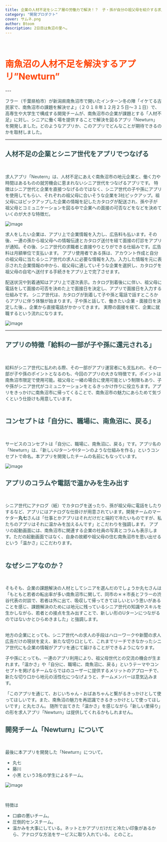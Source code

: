 ```yaml
---
title: 企業の人材不足をシニア層の労働力で解決！？　子・孫が自分の祖父母を紹介する求人アプリ「Newturn（ニューターン）」
category: "開発プロダクト"
cover: サムネ.png
author: Btoom
description: 2日目は魚沼の里へ。
---
```

<br />

<font color="OrangeRed">

#  南魚沼の人材不足を解決するアプリ”Newturn”

</font>
---

<font color="DarkSlateGray">

フラー（千葉県柏市）が新潟県南魚沼市で開いたインターン冬の陣「イケてる古民家で、南魚沼市の課題を解決せよ」（２０１８年１２月２５日〜３１日）で、高専生や大学生で構成する開発チームが、南魚沼市の企業が課題とする「人材不足」に対し、シニアに働く場を提供することで解決を図るアプリ「Newturn」を開発しました。どのようなアプリか、このアプリでどんなことが期待できるのかを取材しました。

---

## 人材不足の企業とシニア世代をアプリでつなげる
<br />

求人アプリ「Neutern」は、人材不足にあえぐ南魚沼市の地元企業と、働く力や時間はあるものの就労機会に恵まれないシニア世代をつなげるアプリです。
特徴はシニア世代と企業を直接つなげるのではなく、シニア世代の子や孫にアプリを使用してもらい、それぞれの祖父母に合いそうな企業を3社ピックアップ。祖父母にはピックアップした企業の情報を記したカタログが配送され、孫や子が祖父母とコミュニケーションを図る中で企業への面接の可否などをなどを決めていくのが大きな特徴だ。

![image](./1.png)

求人をしたい企業は、アプリ上で企業情報を入力し、広告料も払います。その後、一連の孫から祖父母への情報伝達とカタログ送付を経て面接の打診をアプリが通知。その後、シニア世代の求職者と直接やりとりができる仕組みです。広告料は月額単位で支払います。
アプリ使用者である孫は、アカウント作成と自分の祖父母に当たるシニア世代の求人に必要な情報を入力。入力した情報を元に表示された企業情報の中から、祖父母に適していそうな企業を選択し、カタログを祖父母の自宅へ送付する手続きをアプリ上で完了させます。
<br />

配送状況や到着通知はアプリ上で逐次表示。カタログ到着後にに伴い、祖父母に電話をして面接の可否を決めた上で面接日を決定し、アプリで面接日を入力する仕組みです。
シニア世代は、カタログが到着して子や孫と電話で話すところからアプリに伴う体験が始まります。子や孫と話して、働きたい企業・面接日を決定した後、。企業から直接電話がかかってきます。
実際の面接を経て、企業に就職するという流れになります。

![image](./2.png)

---

## アプリの特徴「給料の一部が子や孫に還元される」
<br />

給料がシニア世代に払われる際、その一部がアプリ運営者にも支払われ、その一部が子や孫のポイントとなるのも、今回のアプリの大きな特徴です。ポイントは南魚沼市限定で使用可能。祖父母と一緒の場合に使用可能という制限もあり、子や孫がシニア世代がコミュニケーションをとるきっかけ作りに役立ちます。アプリをきっかけに南魚沼市に帰ってくることで、南魚沼市の魅力にあらためて気づくという仕掛けも用意しています。
<br />
<br />

## コンセプトは「自分に、職場に、南魚沼に、戻る」
<br />

サービスのコンセプトは「自分に、職場に、南魚沼に、戻る」です。アプリ名の「Newturn」は、「新しいUターンやIターンのような仕組みを作る」というコンセプトで命名。本アプリを開発したチームの名前にもなっています。

![image](./3.png)

## アプリのコラムや電話で温かみを生み出す
<br />

シニア世代にアナログ（紙）でカタログを送ったり、孫が祖父母に電話をしたりするなど、アプリにはアナログな仕掛けが用意されています。開発チームのマーケター**丸七**さんは「仕事とかアプリはそれだけだと端的で冷たいものですが、私たちのアプリはそれに温かみを加えるんです」とこだわりを強調します。
アプリの起動画面には、南魚沼市に関連する企業の社員の写真とコラムも表示します。ただの起動画面ではなく、自身の故郷や祖父母の住む南魚沼市を思い出せるという「温かさ」にこだわります。
<br />
<br />

## なぜシニアなのか？
<br />

そもそも、企業の課題解決の人材としてシニアを選んだのでしょうか丸七さんは「もともと若者の転出率が多い南魚沼市に関して、同市の＊＊市長とフラーの渋谷代表の対談で、若者は外に出て、吸収して帰ってきてほしいという思いがあることを感じ、課題解決のためには地元に残っているシニア世代の知識やスキルを生かしながら、若者との接点を生み出すことで、新しい形のUターンにつながるのではないかとひらめきました」と強調します。
<br />
<br />


地方の企業にとっても、シニア世代への求人の手段はハローワークや新聞の求人広告だけの現状を変え、新たな切り口として、これまでリーチできなかったシニア世代にも企業の情報がアプリを通じて届けることができるようになります。
<br />

子や孫にとっても、一連のアプリ利用により、祖父母世代との交流の機会が生まれます。「温かさ」や「自分に、職場に、南魚沼に、戻る」というテーマやコンセプトを掲げるチームならではのユーザーに提供するメリットのアプローチで、新たな切り口から地元の活性化につなげようと、チームメンバーは意気込みます。
<br />

「このアプリを通じて、おじいちゃん・おばあちゃんと繋がるきっかけとして使ってほしいです。また、南魚沼の魅力を再認識できるきっかけとして使ってほしいです」と丸七さん。
随所で出てきた「温かさ」を感じながら「新しい里帰り」の形を求人アプリ「Newturn」は提供してくれるかもしれません。
<br />

## 開発チーム「Newturn」について
<br />

最後に本アプリを開発した「Newturn」について。
* 丸七
* 藤川
* 小黒
という3名の学生によるチーム。

![image](./4.png)

<br />

特徴は
* 口癖の悪いチーム。
* 圧倒的センスチーム。
* 温かみを大事にしている。ネットとかアプリだけだと冷たい印象があるから、アナログな方法をサービスに取り入れている。
とのこと。





